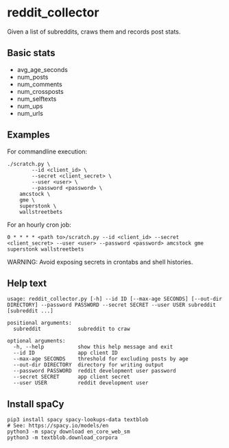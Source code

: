 # reddit_collector

Given a list of subreddits, craws them and records post stats.

## Basic stats
- avg_age_seconds
- num_posts
- num_comments
- num_crossposts
- num_selftexts
- num_ups
- num_urls

## Examples
For commandline execution:
```
./scratch.py \
        --id <client_id> \
        --secret <client_secret> \
        --user <user> \
        --password <password> \
    amcstock \
    gme \
    superstonk \
    wallstreetbets
```
For an hourly cron job:
```
0 * * * * <path to>/scratch.py --id <client_id> --secret <client_secret> --user <user> --password <password> amcstock gme superstonk wallstreetbets
```
WARNING: Avoid exposing secrets in crontabs and shell histories.

## Help text
```
usage: reddit_collector.py [-h] --id ID [--max-age SECONDS] [--out-dir DIRECTORY] --password PASSWORD --secret SECRET --user USER subreddit [subreddit ...]

positional arguments:
  subreddit            subreddit to craw

optional arguments:
  -h, --help           show this help message and exit
  --id ID              app client ID
  --max-age SECONDS    threshold for excluding posts by age
  --out-dir DIRECTORY  directory for writing output
  --password PASSWORD  reddit development user password
  --secret SECRET      app client secret
  --user USER          reddit development user
```

## Install spaCy
```
pip3 install spacy spacy-lookups-data textblob
# See: https://spacy.io/models/en
python3 -m spacy download en_core_web_sm
python3 -m textblob.download_corpora
```
